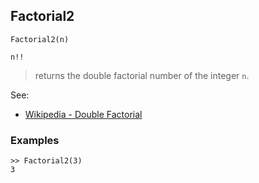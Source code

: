 ## Factorial2

```
Factorial2(n)

n!!
```

> returns the double factorial number of the integer `n`.
 
See:  
* [Wikipedia - Double Factorial](http://en.wikipedia.org/wiki/Factorial#Double_factorial)

### Examples

```
>> Factorial2(3)
3
``` 